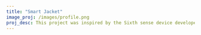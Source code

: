 ```yaml
---
title: "Smart Jacket"
image_proj: /images/profile.png
proj_desc: This project was inspired by the Sixth sense device developed MIT media labs.The system has a projector, camera ,gesture sensor and touch sensor. The touch sensor is used to navigate between various option in the system. This system will allows to take pictures by a simple gesture , then view pictures using a projector projected onto the wall, get weather updates and play music.
---
```







